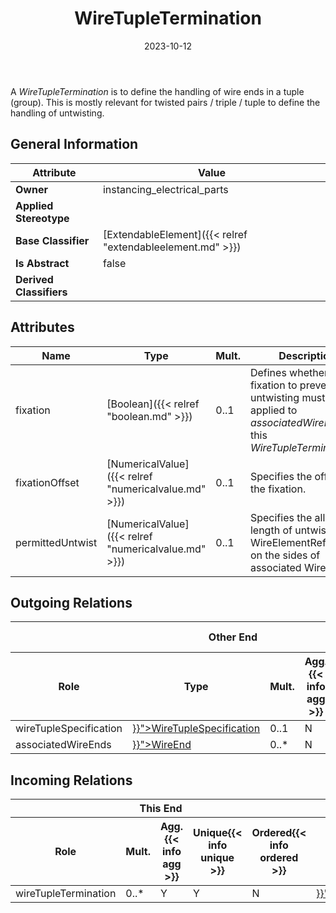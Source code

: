 ﻿---
title: WireTupleTermination
toc: false
type: specs
date: "2023-10-12"
draft: false
specification: VEC
version: 2.1.0
documentType: "Recommendation"
elementType: Class
classes:
  - WireTupleTermination
menu_name: vec-2.1.0
---
<p> A <i>WireTupleTermination</i> is to define the handling of wire ends in a tuple (group). This is mostly relevant for twisted pairs&#160;/&#160;triple / tuple to define the handling of untwisting.      </p>

## General Information

| Attribute               | Value |
|-------------------------|-------|
| **Owner**               | instancing_electrical_parts |
| **Applied Stereotype**  |   |
| **Base Classifier**     | [ExtendableElement]({{< relref "extendableelement.md" >}})<br/>  |
| **Is Abstract**         | false |
| **Derived Classifiers** |   |

## Attributes
|  Name  |  Type  |  Mult.  |  Description  |  Owning Classifier  |
|--------|--------|---------|---------------|--------------|
|fixation| [Boolean]({{< relref "boolean.md" >}}) | 0..1 | Defines whether a fixation to prevent untwisting must be applied to <i>associatedWireEnds </i>of this <i>WireTupleTermination</i>. | [WireTupleTermination]({{< relref "wiretupletermination.md" >}}) |
|fixationOffset| [NumericalValue]({{< relref "numericalvalue.md" >}}) | 0..1 | Specifies the offset of the fixation. | [WireTupleTermination]({{< relref "wiretupletermination.md" >}}) |
|permittedUntwist| [NumericalValue]({{< relref "numericalvalue.md" >}}) | 0..1 | Specifies the allowed length of untwist for the WireElementReferences on the sides of associated WireEnds. | [WireTupleTermination]({{< relref "wiretupletermination.md" >}}) |

## Outgoing Relations
<table>
    <thead>
        <tr>
           <th colspan="6">Other End</th>
           <th colspan="1">This End</th>
           <th colspan="1">General</th>
        </tr>
        <tr>
           <th>Role</th>
           <th>Type</th>
           <th>Mult.</th>
           <th>Agg.{{< info agg >}}</th>
           <th>Unique{{< info unique >}}</th>
           <th>Ordered{{< info ordered >}}</th>
           <th>Mult.</th>
           <th>Description</th>
        </tr>
    <thead>
    <tbody>
    <tr>
        <td>wireTupleSpecification</td>
        <td><a href="{{< relref "wiretuplespecification.md" >}}">WireTupleSpecification</a></td>
        <td>0..1</td>
        <td>N</td>
        <td>Y</td>
        <td>N</td>
        <td></td>
        <td></td>
    </tr>
    <tr>
        <td>associatedWireEnds</td>
        <td><a href="{{< relref "wireend.md" >}}">WireEnd</a></td>
        <td>0..*</td>
        <td>N</td>
        <td>Y</td>
        <td>N</td>
        <td>0..*</td>
        <td></td>
    </tr>
    </tbody>
</table>

##  Incoming Relations
<table>
    <thead>
        <tr>
           <th colspan="5">This End</th>
           <th colspan="2">Other End</th>
           <th colspan="1">General</th>
        </tr>
        <tr>
           <th>Role</th>
           <th>Mult.</th>
           <th>Agg.{{< info agg >}}</th>
           <th>Unique{{< info unique >}}</th>
           <th>Ordered{{< info ordered >}}</th>
           <th>Type</th>
           <th>Mult.</th>
           <th>Description</th>
        </tr>
    <thead>
    <tbody>
    <tr>
        <td>wireTupleTermination</td>
        <td>0..*</td>
        <td>Y</td>
        <td>Y</td>
        <td>N</td>
        <td><a href="{{< relref "wiretupleterminationspecification.md" >}}">WireTupleTerminationSpecification</a></td>
        <td>1</td>
        <td></td>
    </tr>
    </tbody>
</table>



